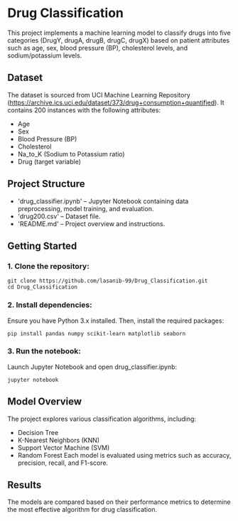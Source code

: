 # Drug Classification

This project implements a machine learning model to classify drugs into five categories (DrugY, drugA, drugB, drugC, drugX) based on patient attributes such as age, sex, blood pressure (BP), cholesterol levels, and sodium/potassium levels.​

## Dataset

The dataset is sourced from UCI Machine Learning Repository (https://archive.ics.uci.edu/dataset/373/drug+consumption+quantified). It contains 200 instances with the following attributes:​
- Age
- Sex
- Blood Pressure (BP)
- Cholesterol
- Na_to_K (Sodium to Potassium ratio)
- Drug (target variable)

## Project Structure

- 'drug_classifier.ipynb' – Jupyter Notebook containing data preprocessing, model training, and evaluation.
- 'drug200.csv' – Dataset file.
- 'README.md' – Project overview and instructions.​

## Getting Started

### 1. Clone the repository:
```
git clone https://github.com/lasanib-99/Drug_Classification.git
cd Drug_Classification
```

### 2. Install dependencies:
Ensure you have Python 3.x installed. Then, install the required packages:
```
pip install pandas numpy scikit-learn matplotlib seaborn
```

### 3. Run the notebook:
Launch Jupyter Notebook and open drug_classifier.ipynb:
```
jupyter notebook
```

## Model Overview

The project explores various classification algorithms, including:​
- Decision Tree
- K-Nearest Neighbors (KNN)
- Support Vector Machine (SVM)
- Random Forest​
Each model is evaluated using metrics such as accuracy, precision, recall, and F1-score.​

## Results

The models are compared based on their performance metrics to determine the most effective algorithm for drug classification.
